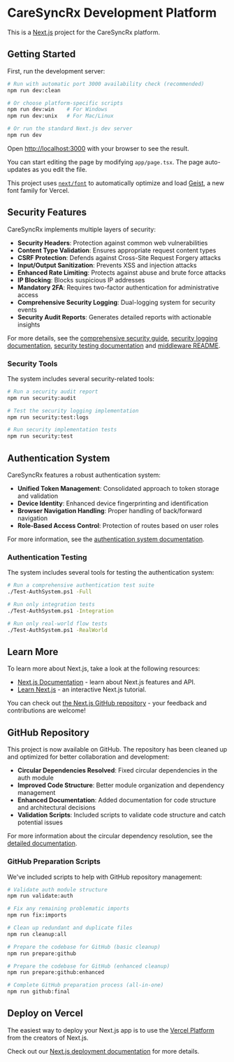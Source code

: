 # CareSyncRx Development Platform

This is a [Next.js](https://nextjs.org) project for the CareSyncRx platform.

## Getting Started

First, run the development server:

```bash
# Run with automatic port 3000 availability check (recommended)
npm run dev:clean

# Or choose platform-specific scripts
npm run dev:win    # For Windows
npm run dev:unix   # For Mac/Linux

# Or run the standard Next.js dev server
npm run dev
```

Open [http://localhost:3000](http://localhost:3000) with your browser to see the result.

You can start editing the page by modifying `app/page.tsx`. The page auto-updates as you edit the file.

This project uses [`next/font`](https://nextjs.org/docs/app/building-your-application/optimizing/fonts) to automatically optimize and load [Geist](https://vercel.com/font), a new font family for Vercel.

## Security Features

CareSyncRx implements multiple layers of security:

- **Security Headers**: Protection against common web vulnerabilities
- **Content Type Validation**: Ensures appropriate request content types
- **CSRF Protection**: Defends against Cross-Site Request Forgery attacks
- **Input/Output Sanitization**: Prevents XSS and injection attacks
- **Enhanced Rate Limiting**: Protects against abuse and brute force attacks
- **IP Blocking**: Blocks suspicious IP addresses
- **Mandatory 2FA**: Requires two-factor authentication for administrative access
- **Comprehensive Security Logging**: Dual-logging system for security events
- **Security Audit Reports**: Generates detailed reports with actionable insights

For more details, see the [comprehensive security guide](./docs/security-guide.md), [security logging documentation](./docs/security-logging.md), [security testing documentation](./docs/security-testing.md) and [middleware README](./src/shared/middleware/README.md).

### Security Tools

The system includes several security-related tools:

```bash
# Run a security audit report
npm run security:audit

# Test the security logging implementation
npm run security:test:logs

# Run security implementation tests
npm run security:test
```

## Authentication System

CareSyncRx features a robust authentication system:

- **Unified Token Management**: Consolidated approach to token storage and validation
- **Device Identity**: Enhanced device fingerprinting and identification
- **Browser Navigation Handling**: Proper handling of back/forward navigation
- **Role-Based Access Control**: Protection of routes based on user roles

For more information, see the [authentication system documentation](./docs/auth-system/README.md).

### Authentication Testing

The system includes several tools for testing the authentication system:

```bash
# Run a comprehensive authentication test suite
./Test-AuthSystem.ps1 -Full

# Run only integration tests
./Test-AuthSystem.ps1 -Integration

# Run only real-world flow tests
./Test-AuthSystem.ps1 -RealWorld
```

## Learn More

To learn more about Next.js, take a look at the following resources:

- [Next.js Documentation](https://nextjs.org/docs) - learn about Next.js features and API.
- [Learn Next.js](https://nextjs.org/learn) - an interactive Next.js tutorial.

You can check out [the Next.js GitHub repository](https://github.com/vercel/next.js) - your feedback and contributions are welcome!

## GitHub Repository

This project is now available on GitHub. The repository has been cleaned up and optimized for better collaboration and development:

- **Circular Dependencies Resolved**: Fixed circular dependencies in the auth module
- **Improved Code Structure**: Better module organization and dependency management
- **Enhanced Documentation**: Added documentation for code structure and architectural decisions
- **Validation Scripts**: Included scripts to validate code structure and catch potential issues

For more information about the circular dependency resolution, see the [detailed documentation](./docs/circular-dependency-resolution.md).

### GitHub Preparation Scripts

We've included scripts to help with GitHub repository management:

```bash
# Validate auth module structure
npm run validate:auth

# Fix any remaining problematic imports
npm run fix:imports

# Clean up redundant and duplicate files
npm run cleanup:all

# Prepare the codebase for GitHub (basic cleanup)
npm run prepare:github

# Prepare the codebase for GitHub (enhanced cleanup)
npm run prepare:github:enhanced

# Complete GitHub preparation process (all-in-one)
npm run github:final
```

## Deploy on Vercel

The easiest way to deploy your Next.js app is to use the [Vercel Platform](https://vercel.com/new?utm_medium=default-template&filter=next.js&utm_source=create-next-app&utm_campaign=create-next-app-readme) from the creators of Next.js.

Check out our [Next.js deployment documentation](https://nextjs.org/docs/app/building-your-application/deploying) for more details.
